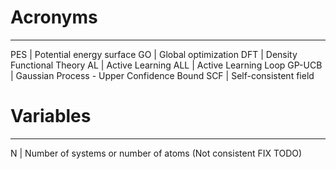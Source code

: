 # Acronyms
---
PES | Potential energy surface
GO | Global optimization
DFT | Density Functional Theory
AL | Active Learning
ALL | Active Learning Loop
GP-UCB | Gaussian Process - Upper Confidence Bound
SCF | Self-consistent field

# Variables
---
N | Number of systems or number of atoms (Not consistent FIX TODO)
